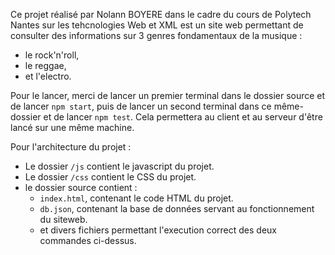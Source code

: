 Ce projet réalisé par Nolann BOYERE dans le cadre du cours de Polytech Nantes sur les tehcnologies Web et XML est un site web permettant de consulter des informations sur 3 genres fondamentaux de la musique : 
* le rock'n'roll,
* le reggae,
* et l'electro.

Pour le lancer, merci de lancer un premier terminal dans le dossier source et de lancer ``npm start``, puis de lancer un second terminal dans ce même-dossier et de lancer ``npm test``. Cela permettera au client et au serveur d'être lancé sur une même machine.

Pour l'architecture du projet :
* Le dossier ``/js`` contient le javascript du projet.
* Le dossier ``/css`` contient le CSS du projet. 
* le dossier source contient : 
  * ``index.html``, contenant le code HTML du projet.
  * `db.json`, contenant la base de données servant au fonctionnement du siteweb.
  * et divers fichiers permettant l'execution correct des deux commandes ci-dessus.